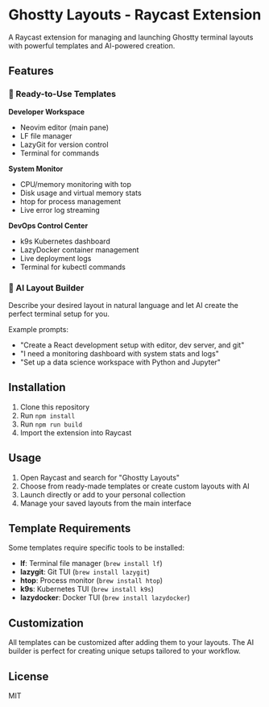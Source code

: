# Ghostty Layouts - Raycast Extension

A Raycast extension for managing and launching Ghostty terminal layouts with powerful templates and AI-powered creation.

## Features

### 🚀 Ready-to-Use Templates

**Developer Workspace**
- Neovim editor (main pane)
- LF file manager
- LazyGit for version control
- Terminal for commands

**System Monitor**
- CPU/memory monitoring with top
- Disk usage and virtual memory stats
- htop for process management
- Live error log streaming

**DevOps Control Center**
- k9s Kubernetes dashboard
- LazyDocker container management
- Live deployment logs
- Terminal for kubectl commands

### 🤖 AI Layout Builder

Describe your desired layout in natural language and let AI create the perfect terminal setup for you.

Example prompts:
- "Create a React development setup with editor, dev server, and git"
- "I need a monitoring dashboard with system stats and logs"
- "Set up a data science workspace with Python and Jupyter"

## Installation

1. Clone this repository
2. Run `npm install`
3. Run `npm run build`
4. Import the extension into Raycast

## Usage

1. Open Raycast and search for "Ghostty Layouts"
2. Choose from ready-made templates or create custom layouts with AI
3. Launch directly or add to your personal collection
4. Manage your saved layouts from the main interface

## Template Requirements

Some templates require specific tools to be installed:

- **lf**: Terminal file manager (`brew install lf`)
- **lazygit**: Git TUI (`brew install lazygit`)  
- **htop**: Process monitor (`brew install htop`)
- **k9s**: Kubernetes TUI (`brew install k9s`)
- **lazydocker**: Docker TUI (`brew install lazydocker`)

## Customization

All templates can be customized after adding them to your layouts. The AI builder is perfect for creating unique setups tailored to your workflow.

## License

MIT

